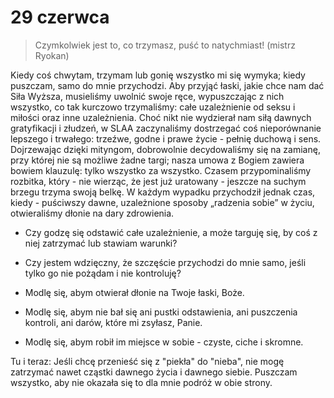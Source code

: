 
# 29 czerwca

> Czymkolwiek jest to, co trzymasz, puść to natychmiast! (mistrz Ryokan)

Kiedy coś chwytam, trzymam lub gonię wszystko mi się wymyka; kiedy puszczam, samo do mnie przychodzi. Aby przyjąć łaski, jakie chce nam dać Siła Wyższa, musieliśmy uwolnić swoje ręce, wypuszczając z nich wszystko, co tak kurczowo trzymaliśmy: całe uzależnienie od seksu i miłości oraz inne uzależnienia. Choć nikt nie wydzierał nam siłą dawnych gratyfikacji i złudzeń, w SLAA zaczynaliśmy dostrzegać coś nieporównanie lepszego i trwałego: trzeźwe, godne i prawe życie - pełnię duchową i sens. Dojrzewając dzięki mityngom, dobrowolnie decydowaliśmy się na zamianę, przy której nie są możliwe żadne targi; nasza umowa z Bogiem zawiera bowiem klauzulę: tylko wszystko za wszystko. Czasem przypominaliśmy rozbitka, który - nie wierząc, że jest już uratowany - jeszcze na suchym brzegu trzyma swoją belkę. W każdym wypadku przychodził jednak czas, kiedy - puściwszy dawne, uzależnione sposoby „radzenia sobie” w życiu, otwieraliśmy dłonie na dary zdrowienia.

- Czy godzę się odstawić całe uzależnienie, a może targuję się, by coś z niej zatrzymać lub stawiam warunki?
- Czy jestem wdzięczny, że szczęście przychodzi do mnie samo, jeśli tylko go nie pożądam i nie kontroluję?

- Modlę się, abym otwierał dłonie na Twoje łaski, Boże.
- Modlę się, abym nie bał się ani pustki odstawienia, ani puszczenia kontroli, ani darów, które mi zsyłasz, Panie.
- Modlę się, abym robił im miejsce w sobie - czyste, ciche i skromne.

Tu i teraz: Jeśli chcę przenieść się z "piekła" do "nieba", nie mogę zatrzymać nawet cząstki dawnego życia i dawnego siebie. Puszczam wszystko, aby nie okazała się to dla mnie podróż w obie strony.
